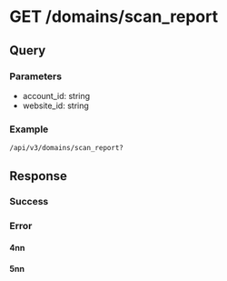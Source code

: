 # GET /domains/scan_report

## Query

### Parameters
- account_id: string
- website_id: string

### Example

`/api/v3/domains/scan_report?`

## Response

### Success

### Error

#### 4nn

#### 5nn
